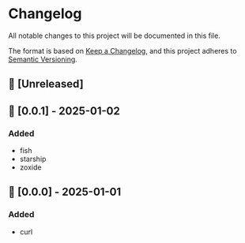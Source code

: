 # Changelog

All notable changes to this project will be documented in this file.

The format is based on [Keep a Changelog](https://keepachangelog.com/en/1.0.0/),
and this project adheres to [Semantic Versioning](https://semver.org/spec/v2.0.0.html).

## 🎉 [Unreleased]

## 🎉 [0.0.1] - 2025-01-02

### Added

- fish
- starship
- zoxide

## 🎉 [0.0.0] - 2025-01-01

### Added

- curl
